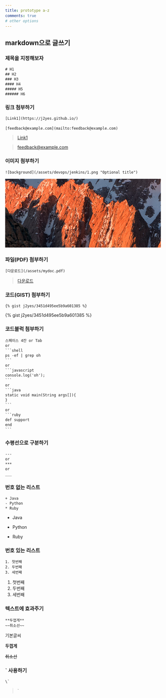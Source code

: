 ```yaml
---
title: prototype a-z
comments: true
# other options
---
```


## markdown으로 글쓰기

### 제목을 지정해보자

```
# H1
## H2
### H3
#### H4
##### H5
###### H6
```

### 링크 첨부하기

```
[Link1](https://j2yes.github.io/)

[feedback@example.com](mailto:feedback@example.com)
```
> [Link1](https://j2yes.github.io/)

> [feedback@example.com](mailto:feedback@example.com)

### 이미지 첨부하기

```
![background](/assets/devops/jenkins/1.png "Optional title")
```

![background](/assets/devops/jenkins/1.png "Optional title")

### 파일(PDF) 첨부하기

```
[다운로드](/assets/mydoc.pdf)
```

> [다운로드](/assets/mydoc.pdf)

### 코드(GIST) 첨부하기

```
{% gist j2yes/3451d495ee5b9a601385 %}
```

{% gist j2yes/3451d495ee5b9a601385 %}

### 코드블럭 첨부하기

    스페이스 4칸 or Tab
    or
    ```shell
    ps -ef | grep oh
    ```
    or
    ```javascript
    console.log('oh');
    ```
    or
    ```java
    static void main(String args[]){
    }
    ```
    or
    ```ruby
    def support
    end
    ```

### 수평선으로 구분하기

```
---
or
***
or
___
```

### 번호 없는 리스트

```
+ Java
- Python
* Ruby
```

+ Java
- Python
* Ruby

### 번호 있는 리스트

```
1. 첫번째
2. 두번째
3. 세번째
```

1. 첫번째
2. 두번째
3. 세번째

### 텍스트에 효과주기

```
**두껍게**
~~취소선~~
```

기본글씨

**두껍게**

~~취소선~~

### \` 사용하기

```
\`
```

> \`




